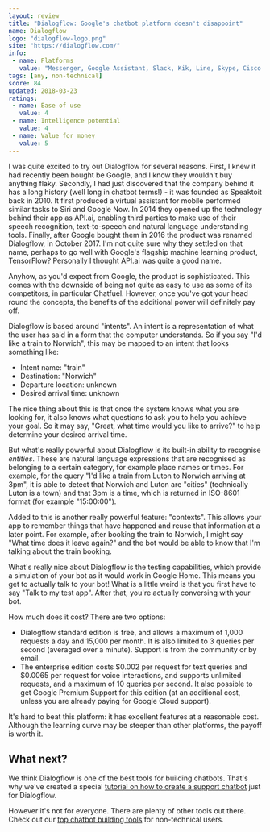 ```yaml
---
layout: review
title: "Dialogflow: Google's chatbot platform doesn't disappoint"
name: Dialogflow
logo: "dialogflow-logo.png"
site: "https://dialogflow.com/"
info:
 - name: Platforms
   value: "Messenger, Google Assistant, Slack, Kik, Line, Skype, Cisco Spark, Cisco Tropo, Telegram, Twilio, Twitter and Viber."
tags: [any, non-technical]
score: 84
updated: 2018-03-23
ratings:
 - name: Ease of use
   value: 4
 - name: Intelligence potential
   value: 4
 - name: Value for money
   value: 5
---
```

I was quite excited to try out Dialogflow for several reasons. First,
I knew it had recently been bought be Google, and I know they wouldn't
buy anything flaky. Secondly, I had just discovered that the company
behind it has a long history (well long in chatbot terms!) - it was
founded as Speaktoit back in 2010. It first produced a virtual
assistant for mobile performed similar tasks to Siri and Google
Now. In 2014 they opened up the technology behind their app as API.ai,
enabling third parties to make use of their speech recognition,
text-to-speech and natural language understanding tools. Finally,
after Google bought them in 2016 the product was renamed Dialogflow,
in October 2017. I'm not quite sure why they settled on that name,
perhaps to go well with Google's flagship machine learning product,
TensorFlow? Personally I thought API.ai was quite a good name.

Anyhow, as you'd expect from Google, the product is
sophisticated. This comes with the downside of being not quite as easy
to use as some of its competitors, in particular Chatfuel. However,
once you've got your head round the concepts, the benefits of the
additional power will definitely pay off.

Dialogflow is based around "intents". An intent is a representation
of what the user has said in a form that the computer understands. So
if you say "I'd like a train to Norwich", this may be mapped to an
intent that looks something like:

 - Intent name: "train"
 - Destination: "Norwich"
 - Departure location: unknown
 - Desired arrival time: unknown

The nice thing about this is that once the system knows what you are
looking for, it also knows what questions to ask you to help you
achieve your goal. So it may say, "Great, what time would you like to
arrive?" to help determine your desired arrival time.

But what's really powerful about Dialogflow is its built-in ability to
recognise _entities_. These are natural language expressions that are
recognised as belonging to a certain category, for example place names
or times. For example, for the query "I'd like a train from Luton to
Norwich arriving at 3pm", it is able to detect that Norwich and Luton
are "cities" (technically Luton is a town) and that 3pm is a time,
which is returned in ISO-8601 format (for example "15:00:00").

Added to this is another really powerful feature: "contexts". This
allows your app to remember things that have happened and reuse that
information at a later point. For example, after booking the train to
Norwich, I might say "What time does it leave again?" and the bot
would be able to know that I'm talking about the train booking.

What's really nice about Dialogflow is the testing capabilities, which
provide a simulation of your bot as it would work in Google Home. This
means you get to actually talk to your bot! What is a little weird is
that you first have to say "Talk to my test app". After that, you're
actually conversing with your bot.

How much does it cost? There are two options:

 - Dialogflow standard edition is free, and allows a maximum of 1,000
   requests a day and 15,000 per month. It is also limited to 3
   queries per second (averaged over a minute). Support is from the
   community or by email.
 - The enterprise edition costs $0.002 per request for text queries
   and $0.0065 per request for voice interactions, and supports
   unlimited requests, and a maximum of 10 queries per second. It also
   possible to get Google Premium Support for this edition (at an
   additional cost, unless you are already paying for Google Cloud
   support).
   
It's hard to beat this platform: it has excellent features at a
reasonable cost. Although the learning curve may be steeper than other
platforms, the payoff is worth it.

What next?
----------

We think Dialogflow is one of the best tools for building
chatbots. That's why we've created a special [tutorial on how to
create a support chatbot](/tutorial-dialogflow.html) just for
Dialogflow.

However it's not for everyone. There are plenty of other tools out
there. Check out our [top chatbot building tools](/non-technical.html)
for non-technical users.
